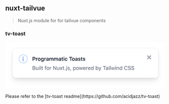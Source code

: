 ## nuxt-tailvue
> Nuxt.js module for for tailvue components

### tv-toast
<p align="center">
  <img src="media/toast.png" width="600" />
</p>
Please refer to the [tv-toast readme](https://github.com/acidjazz/tv-toast)
